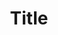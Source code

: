 ---
title: Title
description: Description

layout: product
permalink: /:path
type: product
weight: 1

featured: 1

product-title: Очень крутой чайник
product-description: "Donec eget ex magna. Interdum et malesuada fames ac ante ipsum primis in faucibus. Pellentesque venenatis dolor imperdiet dolor mattis sagittis. Praesent rutrum sem diam, vitae egestas enim auctor sit amet. Pellentesque leo mauris, consectetur id ipsum sit amet, fergiat. Pellentesque in mi eu massa lacinia malesuada et a elit. Donec urna ex, lacinia in purus ac, pretium pulvinar mauris. Curabitur sapien risus, commodo eget turpis at, elementum convallis elit. Pellentesque enim turpis, hendrerit tristique."

product-price: "12 480"

features:
- name: "Размер:"
  value: "15х18 см"
- name: "Цвет:"
  value: "Зеленый"
- name: "Материал:"
  value: "отличный"

related:
- chaynik-dorogoy-b
- kuvshin-a
---